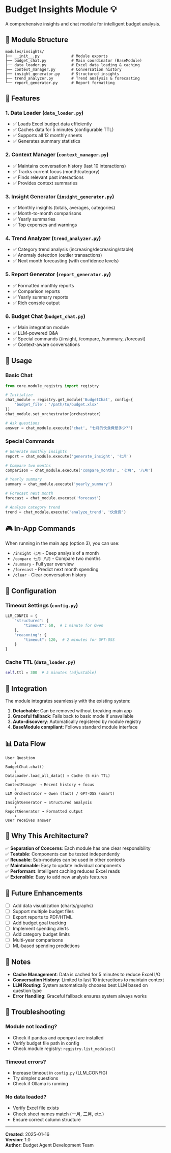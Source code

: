 # Budget Insights Module 💡

A comprehensive insights and chat module for intelligent budget analysis.

## 📁 Module Structure

```
modules/insights/
├── __init__.py              # Module exports
├── budget_chat.py           # Main coordinator (BaseModule)
├── data_loader.py           # Excel data loading & caching
├── context_manager.py       # Conversation history
├── insight_generator.py     # Structured insights
├── trend_analyzer.py        # Trend analysis & forecasting
└── report_generator.py      # Report formatting
```

## 🎯 Features

### 1. **Data Loader** (`data_loader.py`)
- ✅ Loads Excel budget data efficiently
- ✅ Caches data for 5 minutes (configurable TTL)
- ✅ Supports all 12 monthly sheets
- ✅ Generates summary statistics

### 2. **Context Manager** (`context_manager.py`)
- ✅ Maintains conversation history (last 10 interactions)
- ✅ Tracks current focus (month/category)
- ✅ Finds relevant past interactions
- ✅ Provides context summaries

### 3. **Insight Generator** (`insight_generator.py`)
- ✅ Monthly insights (totals, averages, categories)
- ✅ Month-to-month comparisons
- ✅ Yearly summaries
- ✅ Top expenses and warnings

### 4. **Trend Analyzer** (`trend_analyzer.py`)
- ✅ Category trend analysis (increasing/decreasing/stable)
- ✅ Anomaly detection (outlier transactions)
- ✅ Next month forecasting (with confidence levels)

### 5. **Report Generator** (`report_generator.py`)
- ✅ Formatted monthly reports
- ✅ Comparison reports
- ✅ Yearly summary reports
- ✅ Rich console output

### 6. **Budget Chat** (`budget_chat.py`)
- ✅ Main integration module
- ✅ LLM-powered Q&A
- ✅ Special commands (/insight, /compare, /summary, /forecast)
- ✅ Context-aware conversations

## 🚀 Usage

### Basic Chat
```python
from core.module_registry import registry

# Initialize
chat_module = registry.get_module('BudgetChat', config={
    'budget_file': '/path/to/budget.xlsx'
})
chat_module.set_orchestrator(orchestrator)

# Ask questions
answer = chat_module.execute('chat', "七月的伙食費是多少?")
```

### Special Commands
```python
# Generate monthly insights
report = chat_module.execute('generate_insight', '七月')

# Compare two months
comparison = chat_module.execute('compare_months', '七月', '八月')

# Yearly summary
summary = chat_module.execute('yearly_summary')

# Forecast next month
forecast = chat_module.execute('forecast')

# Analyze category trend
trend = chat_module.execute('analyze_trend', '伙食费')
```

## 🎮 In-App Commands

When running in the main app (option 3), you can use:

- `/insight 七月` - Deep analysis of a month
- `/compare 七月 八月` - Compare two months
- `/summary` - Full year overview
- `/forecast` - Predict next month spending
- `/clear` - Clear conversation history

## 🔧 Configuration

### Timeout Settings (`config.py`)
```python
LLM_CONFIG = {
    "structured": {
        "timeout": 60,  # 1 minute for Qwen
    },
    "reasoning": {
        "timeout": 120,  # 2 minutes for GPT-OSS
    }
}
```

### Cache TTL (`data_loader.py`)
```python
self.ttl = 300  # 5 minutes (adjustable)
```

## 🔌 Integration

The module integrates seamlessly with the existing system:

1. **Detachable**: Can be removed without breaking main app
2. **Graceful fallback**: Falls back to basic mode if unavailable
3. **Auto-discovery**: Automatically registered by module registry
4. **BaseModule compliant**: Follows standard module interface

## 📊 Data Flow

```
User Question
    ↓
BudgetChat.chat()
    ↓
DataLoader.load_all_data() → Cache (5 min TTL)
    ↓
ContextManager → Recent history + focus
    ↓
LLM Orchestrator → Qwen (fast) / GPT-OSS (smart)
    ↓
InsightGenerator → Structured analysis
    ↓
ReportGenerator → Formatted output
    ↓
User receives answer
```

## 🎯 Why This Architecture?

✅ **Separation of Concerns**: Each module has one clear responsibility  
✅ **Testable**: Components can be tested independently  
✅ **Reusable**: Sub-modules can be used in other contexts  
✅ **Maintainable**: Easy to update individual components  
✅ **Performant**: Intelligent caching reduces Excel reads  
✅ **Extensible**: Easy to add new analysis features  

## 🔮 Future Enhancements

- [ ] Add data visualization (charts/graphs)
- [ ] Support multiple budget files
- [ ] Export reports to PDF/HTML
- [ ] Add budget goal tracking
- [ ] Implement spending alerts
- [ ] Add category budget limits
- [ ] Multi-year comparisons
- [ ] ML-based spending predictions

## 📝 Notes

- **Cache Management**: Data is cached for 5 minutes to reduce Excel I/O
- **Conversation History**: Limited to last 10 interactions to maintain context
- **LLM Routing**: System automatically chooses best LLM based on question type
- **Error Handling**: Graceful fallback ensures system always works

## 🐛 Troubleshooting

### Module not loading?
- Check if pandas and openpyxl are installed
- Verify budget file path in config
- Check module registry: `registry.list_modules()`

### Timeout errors?
- Increase timeout in `config.py` (LLM_CONFIG)
- Try simpler questions
- Check if Ollama is running

### No data loaded?
- Verify Excel file exists
- Check sheet names match (一月, 二月, etc.)
- Ensure correct column structure

---

**Created**: 2025-01-16  
**Version**: 1.0  
**Author**: Budget Agent Development Team

